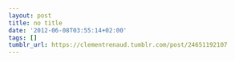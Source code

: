 ```yaml
---
layout: post
title: no title
date: '2012-06-08T03:55:14+02:00'
tags: []
tumblr_url: https://clementrenaud.tumblr.com/post/24651192107
---
```

